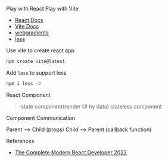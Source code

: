 Play with React
Play with Vite

- [React Docs](https://reactjs.org/)
- [Vite Docs](https://vitejs.dev/)
- [webgradients](https://webgradients.com/)
- [less](https://lesscss.org/)

Use vite to create react app

```sh
npm create vite@latest
```

Add `less` to support less

```sh
npm i less -D
```

React Component

> state component(render UI by data)
> stateless component

Component Communication

Parent --> Child (props)
Child --> Parent (callback function)

References

- [The Complete Modern React Developer 2022](https://andrewbaisden.hashnode.dev/the-complete-modern-react-developer-2022)
